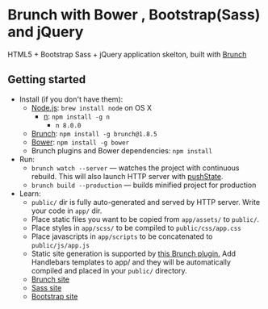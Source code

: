 # Brunch with Bower , Bootstrap(Sass) and jQuery

HTML5 + Bootstrap Sass + jQuery application skelton, built with [Brunch](http://brunch.io)

## Getting started
* Install (if you don't have them):
    * [Node.js](http://nodejs.org): `brew install node` on OS X
      * [n](https://github.com/tj/n): `npm install -g n`
         * `n 8.0.0`
    * [Brunch](http://brunch.io): `npm install -g brunch@1.8.5`
    * [Bower](http://bower.io): `npm install -g bower`
    * Brunch plugins and Bower dependencies: `npm install`
* Run:
    * `brunch watch --server` — watches the project with continuous rebuild. This will also launch HTTP server with [pushState](https://developer.mozilla.org/en-US/docs/Web/Guide/API/DOM/Manipulating_the_browser_history).
    * `brunch build --production` — builds minified project for production
* Learn:
    * `public/` dir is fully auto-generated and served by HTTP server.  Write your code in `app/` dir.
    * Place static files you want to be copied from `app/assets/` to `public/`.
    * Place styles in `app/scss/` to be compiled to `public/css/app.css`
    * Place javascripts in `app/scripts` to be concatenated to `public/js/app.js`
    * Static site generation is supported by [this Brunch plugin.](https://github.com/devinus/static-site-brunch)  Add Handlebars templates to app/ and they will be automatically compiled and placed in your `public/` directory.
    * [Brunch site](http://brunch.io)
    * [Sass site](http://sass-lang.com)
    * [Bootstrap site](http://getbootstrap.com)
